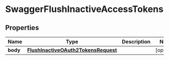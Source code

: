 
# SwaggerFlushInactiveAccessTokens

## Properties
Name | Type | Description | Notes
------------ | ------------- | ------------- | -------------
**body** | [**FlushInactiveOAuth2TokensRequest**](FlushInactiveOAuth2TokensRequest.md) |  |  [optional]



